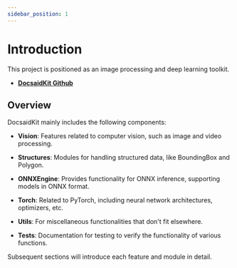 ```yaml
---
sidebar_position: 1
---
```


# Introduction

This project is positioned as an image processing and deep learning toolkit.

- [**DocsaidKit Github**](https://github.com/DocsaidLab/DocsaidKit)

## Overview

DocsaidKit mainly includes the following components:

- **Vision**: Features related to computer vision, such as image and video processing.

- **Structures**: Modules for handling structured data, like BoundingBox and Polygon.

- **ONNXEngine**: Provides functionality for ONNX inference, supporting models in ONNX format.

- **Torch**: Related to PyTorch, including neural network architectures, optimizers, etc.

- **Utils**: For miscellaneous functionalities that don't fit elsewhere.

- **Tests**: Documentation for testing to verify the functionality of various functions.

Subsequent sections will introduce each feature and module in detail.